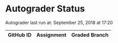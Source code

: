 # Autograder Status
Autograder last run at: September 25, 2018 at 17:20

| GitHub ID | Assignment | Graded Branch |
|-----------|------------|---------------|
